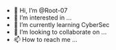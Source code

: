- 👋 Hi, I’m @Root-07
- 👀 I’m interested in ...
- 🌱 I’m currently learning CyberSec
- 💞️ I’m looking to collaborate on ...
- 📫 How to reach me ...

<!---
Root-07/Root-07 is a ✨ special ✨ repository because its `README.md` (this file) appears on your GitHub profile.
You can click the Preview link to take a look at your changes.
--->
